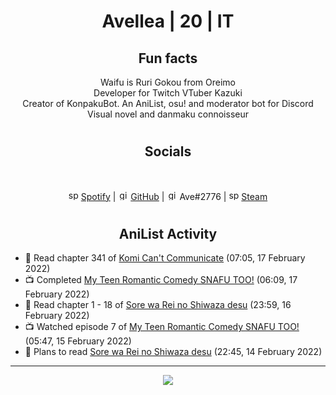 <h1 align="center">
Avellea | 20 | IT
</h1>



<h2 align="center">
Fun facts
</h2>

<p align="center">
Waifu is Ruri Gokou from Oreimo<br>
Developer for Twitch VTuber Kazuki<br>
Creator of KonpakuBot. An AniList, osu! and moderator bot for Discord<br>
Visual novel and danmaku connoisseur
</p>

<h1>
<h2 align="center">Socials</h2>
<br>
<p align="center">
<img src="https://open.scdn.co/cdn/images/favicon.5cb2bd30.ico" alt="spotify logo" width="16"> <a href="https://open.spotify.com/user/2r8tkjt7qlh7uo7k06z43t63a">Spotify</a> | <img src="https://github.com/fluidicon.png" alt="github logo" width="16"> <a href="https://github.com/Avellea">GitHub</a> | <img src="https://i.imgur.com/ywxedYu.png" alt="github logo" width="16"> Ave#2776 | <img src="https://store.steampowered.com/favicon.ico" alt="spotify logo" width="16"> <a href="https://steamcommunity.com/id/Avellea/">Steam</a>
</p>
<h1>

<h2 align="center">AniList Activity</h2>

<!-- ANILIST_ACTIVITY:start -->

-   📖 Read chapter 341 of [Komi Can't Communicate](https://anilist.co/manga/97852) (07:05, 17 February 2022)
-   📺 Completed [My Teen Romantic Comedy SNAFU TOO!](https://anilist.co/anime/20698) (06:09, 17 February 2022)
-   📖 Read chapter 1 - 18 of [Sore wa Rei no Shiwaza desu](https://anilist.co/manga/117342) (23:59, 16 February 2022)
-   📺 Watched episode 7 of [My Teen Romantic Comedy SNAFU TOO!](https://anilist.co/anime/20698) (05:47, 15 February 2022)
-   📖 Plans to read [Sore wa Rei no Shiwaza desu](https://anilist.co/manga/117342) (22:45, 14 February 2022)

<!-- ANILIST_ACTIVITY:end -->


---



<p align="center">
<img src="https://i.pinimg.com/originals/5f/95/04/5f9504eb5a7d27ec7a6121b9e9aa48b3.gif">
<p>
